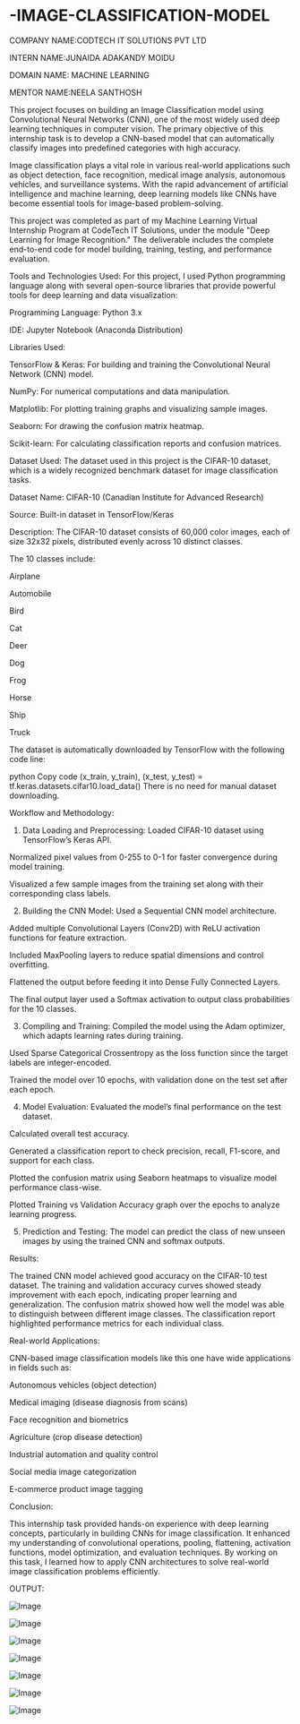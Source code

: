 # -IMAGE-CLASSIFICATION-MODEL

COMPANY NAME:CODTECH IT SOLUTIONS PVT LTD

INTERN NAME:JUNAIDA ADAKANDY MOIDU

DOMAIN NAME: MACHINE LEARNING

MENTOR NAME:NEELA SANTHOSH

This project focuses on building an Image Classification model using Convolutional Neural Networks (CNN), one of the most widely used deep learning techniques in computer vision. The primary objective of this internship task is to develop a CNN-based model that can automatically classify images into predefined categories with high accuracy.

Image classification plays a vital role in various real-world applications such as object detection, face recognition, medical image analysis, autonomous vehicles, and surveillance systems. With the rapid advancement of artificial intelligence and machine learning, deep learning models like CNNs have become essential tools for image-based problem-solving.

This project was completed as part of my Machine Learning Virtual Internship Program at CodeTech IT Solutions, under the module "Deep Learning for Image Recognition." The deliverable includes the complete end-to-end code for model building, training, testing, and performance evaluation.

 Tools and Technologies Used:
For this project, I used Python programming language along with several open-source libraries that provide powerful tools for deep learning and data visualization:

Programming Language: Python 3.x

IDE: Jupyter Notebook (Anaconda Distribution)

Libraries Used:

TensorFlow & Keras: For building and training the Convolutional Neural Network (CNN) model.

NumPy: For numerical computations and data manipulation.

Matplotlib: For plotting training graphs and visualizing sample images.

Seaborn: For drawing the confusion matrix heatmap.

Scikit-learn: For calculating classification reports and confusion matrices.

 Dataset Used:
The dataset used in this project is the CIFAR-10 dataset, which is a widely recognized benchmark dataset for image classification tasks.

Dataset Name: CIFAR-10 (Canadian Institute for Advanced Research)

Source: Built-in dataset in TensorFlow/Keras

Description:
The CIFAR-10 dataset consists of 60,000 color images, each of size 32x32 pixels, distributed evenly across 10 distinct classes.

The 10 classes include:

Airplane

Automobile

Bird

Cat

Deer

Dog

Frog

Horse

Ship

Truck

The dataset is automatically downloaded by TensorFlow with the following code line:

python
Copy code
(x_train, y_train), (x_test, y_test) = tf.keras.datasets.cifar10.load_data()
There is no need for manual dataset downloading.

Workflow and Methodology:
1. Data Loading and Preprocessing:
Loaded CIFAR-10 dataset using TensorFlow’s Keras API.

Normalized pixel values from 0-255 to 0-1 for faster convergence during model training.

Visualized a few sample images from the training set along with their corresponding class labels.

2. Building the CNN Model:
Used a Sequential CNN model architecture.

Added multiple Convolutional Layers (Conv2D) with ReLU activation functions for feature extraction.

Included MaxPooling layers to reduce spatial dimensions and control overfitting.

Flattened the output before feeding it into Dense Fully Connected Layers.

The final output layer used a Softmax activation to output class probabilities for the 10 classes.

3. Compiling and Training:
Compiled the model using the Adam optimizer, which adapts learning rates during training.

Used Sparse Categorical Crossentropy as the loss function since the target labels are integer-encoded.

Trained the model over 10 epochs, with validation done on the test set after each epoch.

4. Model Evaluation:
Evaluated the model’s final performance on the test dataset.

Calculated overall test accuracy.

Generated a classification report to check precision, recall, F1-score, and support for each class.

Plotted the confusion matrix using Seaborn heatmaps to visualize model performance class-wise.

Plotted Training vs Validation Accuracy graph over the epochs to analyze learning progress.

5. Prediction and Testing:
The model can predict the class of new unseen images by using the trained CNN and softmax outputs.

 Results:
 
The trained CNN model achieved good accuracy on the CIFAR-10 test dataset. The training and validation accuracy curves showed steady improvement with each epoch, indicating proper learning and generalization. The confusion matrix showed how well the model was able to distinguish between different image classes. The classification report highlighted performance metrics for each individual class.

 Real-world Applications:
 
CNN-based image classification models like this one have wide applications in fields such as:

Autonomous vehicles (object detection)

Medical imaging (disease diagnosis from scans)

Face recognition and biometrics

Agriculture (crop disease detection)

Industrial automation and quality control

Social media image categorization

E-commerce product image tagging

 Conclusion:
 
This internship task provided hands-on experience with deep learning concepts, particularly in building CNNs for image classification. It enhanced my understanding of convolutional operations, pooling, flattening, activation functions, model optimization, and evaluation techniques. By working on this task, I learned how to apply CNN architectures to solve real-world image classification problems efficiently.

OUTPUT:

![Image](https://github.com/user-attachments/assets/4d470b84-515f-43eb-bf6a-d4fd8dd1b396)

![Image](https://github.com/user-attachments/assets/11dc322a-6bcd-4a76-a22b-02ba6ef76332)

![Image](https://github.com/user-attachments/assets/e5a155fd-06c1-4515-8d47-af704dddc89b)

![Image](https://github.com/user-attachments/assets/9815cb4e-7dcf-4bdc-b64b-36825ca4055e)

![Image](https://github.com/user-attachments/assets/a8a4e7e3-7602-4a04-b1db-2ae09c82baec)

![Image](https://github.com/user-attachments/assets/cef6e9d2-2500-475b-9272-effb60ac48bc)

![Image](https://github.com/user-attachments/assets/c462de52-bdef-4986-896b-695d9358563f)


